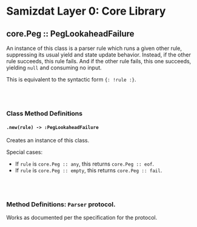 Samizdat Layer 0: Core Library
==============================

core.Peg :: PegLookaheadFailure
-------------------------------

An instance of this class is a parser rule which runs a given other rule,
suppressing its usual yield and state update behavior. Instead, if the other
rule succeeds, this rule fails. And if the other rule fails, this one
succeeds, yielding `null` and consuming no input.

This is equivalent to the syntactic form `{: !rule :}`.


<br><br>
### Class Method Definitions

#### `.new(rule) -> :PegLookaheadFailure`

Creates an instance of this class.

Special cases:

* If `rule` is `core.Peg :: any`, this returns `core.Peg :: eof`.
* If `rule` is `core.Peg :: empty`, this returns `core.Peg :: fail`.


<br><br>
### Method Definitions: `Parser` protocol.

Works as documented per the specification for the protocol.

